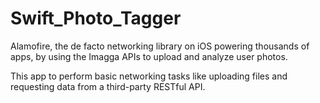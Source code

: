 # Swift_Photo_Tagger

Alamofire, the de facto networking library on iOS powering thousands of apps, by using the Imagga APIs to upload and analyze user photos.

 This app to perform basic networking tasks like uploading files and requesting data from a third-party RESTful API.
